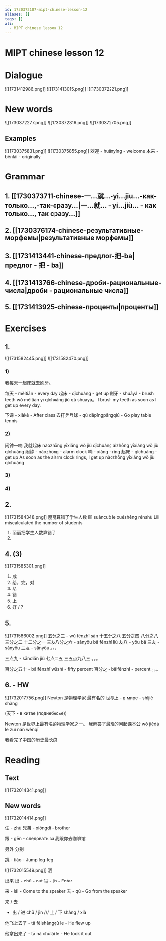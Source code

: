 ```yaml
---
id: 1730372107-mipt-chinese-lesson-12
aliases: []
tags: []
ali:
  - MIPT chinese lesson 12
---
```


# MIPT chinese lesson 12

# Dialogue

![[1731412986.png]]
![[1731413015.png]]
![[1730372221.png]]

# New words

![[1730372277.png]]
![[1730372316.png]]
![[1730372705.png]]

## Examples

![[1730375831.png]]
![[1730375855.png]]
欢迎 - huānyíng - welcome
本来 - běnlái - originally

# Grammar

## 1. [[1730373711-chinese-一...就...-yi...jiu...-как-только...,-так-сразу...|一...就... - yi...jiù... - как только..., так сразу...]]

## 2. [[1730376174-chinese-результативные-морфемы|результативные морфемы]]

## 3. [[1731413441-chinese-предлог-把-ba|предлог - 把 - ba]]

## 4. [[1731413766-chinese-дроби-рациональные-числа|дроби - рациональные числа]]

## 5. [[1731413925-chinese-проценты|проценты]]

# Exercises

## 1.

![[1731582445.png]]
![[1731582470.png]]

### 1)

我每天一起床就去刷牙。

每天 - měitiān - every day
起床 - qǐchuáng - get up
刷牙 - shuāyá - brush teeth
wǒ měitiān yī qǐchuáng jiù qù shuāyá。
I brush my teeth as soon as I get up every day.

下课 - xiàkè - After class
去打乒乓球 - qù dǎpīngpāngqiú - Go play table tennis

### 2)

闹钟一响 我就起床
nàozhōng yīxiǎng wǒ jiù qǐchuáng
aizhōng yīxiǎng wǒ jiù qǐchuáng
闹钟 - nàozhōng - alarm clock
响 - xiǎng - ring
起床 - qǐchuáng - get up
As soon as the alarm clock rings, I get up
nàozhōng yīxiǎng wǒ jiù qǐchuáng

### 3)

### 4)

## 2.

![[1731584348.png]]
丽丽算错了学生人数
lìlì suàncuò le xuéshēng rénshù
Lili miscalculated the number of students

1. 丽丽把学生人数算错了
2.

## 4. (3)

![[1731585301.png]]

1. 成
2. 给，完，对
3. 给
4. 错
5. 上
6. 好 / ?

## 5.

![[1731586002.png]]
五分之三 - wǔ fēnzhī sān
十五分之八
五分之四
八分之八
三分之二
十二分之一
三友八分之六 - sānyǒu bā fēnzhī liù
友八 - yǒu bā
三友 - sānyǒu
三友 - sānyǒu
。。。

三点九 - sāndiǎn jiǔ
七点二五
三五点九八三
。。。

百分之五十 - bǎifēnzhī wǔshí - fifty percent
百分之 - bǎifēnzhī - percent
。。。

## 6. - HW

![[1732017756.png]]
Newton 是物理学家 最有名的
世界上 - в мире - shìjiè shàng

(天下 - в китае (поднебесье))

Newton 是世界上最有名的物理学家之一。
我解答了最难的问起课本公
wǒ jiědá le zuì nán wènqǐ

我看完了中国的历史最长的

# Reading

## Text

![[1732014341.png]]

## New words

![[1732014414.png]]

住 - zhù
兄弟 - xiōngdì - brother

跟 - gēn - следовать за
我跟你去咖啡馆

另外
分别

跳 - tiào - Jump
leg-leg

![[1732015549.png]]
洒

出来
出 - chū - out
进 - jìn - Enter

来 - lái - Come to the speaker
去 - qù - Go from the speaker

来 / 去

- 出 / 进
  chū / jìn
  ///
  上 / 下
  shàng / xià

他飞上去了 - tā fēishàngqù le - He flew up

他拿出来了 - tā ná chūlái le - He took it out
